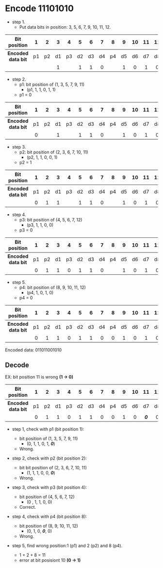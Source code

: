 #  Encode 11101010

- step 1. 
  - Put data bits in position: 3, 5, 6, 7, 9, 10, 11, 12.

|Bit position|1|2|3|4|5|6|7|8|9|10|11|12|
|:----:|:----:|:----:|:----:|:----:|:----:|:----:|:----:|:----:|:----:|:----:|:----:|:----:|
|__Encoded data bit__|p1|p2|d1|p3|d2|d3|d4|p4|d5|d6|d7|d8|
||||1||1|1|0||1|0|1|0|

- step 2.
  - p1: bit position of (1, 3, 5, 7, 9, 11)
    - (p1, 1, 1, 0, 1, 1)
  - p1 = 0
  
|Bit position|1|2|3|4|5|6|7|8|9|10|11|12|
|:----:|:----:|:----:|:----:|:----:|:----:|:----:|:----:|:----:|:----:|:----:|:----:|:----:|
|__Encoded data bit__|p1|p2|d1|p3|d2|d3|d4|p4|d5|d6|d7|d8|
||0||1||1|1|0||1|0|1|0|

- step 3. 
  - p2: bit position of (2, 3, 6, 7, 10, 11)
    - (p2, 1, 1, 0, 0, 1)
  - p2 = 1
  
|Bit position|1|2|3|4|5|6|7|8|9|10|11|12|
|:----:|:----:|:----:|:----:|:----:|:----:|:----:|:----:|:----:|:----:|:----:|:----:|:----:|
|__Encoded data bit__|p1|p2|d1|p3|d2|d3|d4|p4|d5|d6|d7|d8|
||0|1|1||1|1|0||1|0|1|0|

- step 4. 
  - p3: bit position of (4, 5, 6, 7, 12)
    - (p3, 1, 1, 0, 0)
  - p3 = 0
  
|Bit position|1|2|3|4|5|6|7|8|9|10|11|12|
|:----:|:----:|:----:|:----:|:----:|:----:|:----:|:----:|:----:|:----:|:----:|:----:|:----:|
|__Encoded data bit__|p1|p2|d1|p3|d2|d3|d4|p4|d5|d6|d7|d8|
||0|1|1|0|1|1|0||1|0|1|0|

- step 5. 
  - p4: bit position of (8, 9, 10, 11, 12)
    - (p4, 1, 0, 1, 0)
  - p4 = 0
  
  
  
|Bit position|1|2|3|4|5|6|7|8|9|10|11|12|
|:----:|:----:|:----:|:----:|:----:|:----:|:----:|:----:|:----:|:----:|:----:|:----:|:----:|
|__Encoded data bit__|p1|p2|d1|p3|d2|d3|d4|p4|d5|d6|d7|d8|
||0|1|1|0|1|1|0|0|1|0|1|0|

Encoded data: 011011001010 



## Decode

EX: bit position 11 is wrong __(1 -> 0)__

|Bit position|1|2|3|4|5|6|7|8|9|10|11|12|
|:----:|:----:|:----:|:----:|:----:|:----:|:----:|:----:|:----:|:----:|:----:|:----:|:----:|
|__Encoded data bit__|p1|p2|d1|p3|d2|d3|d4|p4|d5|d6|d7|d8|
||0|1|1|0|1|1|0|0|1|0|___0___|0|

- step 1, check with p1 (bit position 1):
  - bit position of (1, 3, 5, 7, 9, 11)
    - (0, 1, 1, 0, 1, ___0___)
  - Wrong.

- step 2, check with p2 (bit position 2):
  - bit bit position of (2, 3, 6, 7, 10, 11)
    - (1, 1, 1, 0, 0, ___0___)
  - Wrong.

- step 3, check with p3 (bit position 4):
  - bit position of (4, 5, 6, 7, 12)
    - (0 , 1, 1, 0, 0)
  - Correct.
 
- step 4, check with p4 (bit position 8):
  - bit position of (8, 9, 10, 11, 12)
    - (0, 1, 0, ___0___, 0)
  - Wrong.

- step 5, find wrong position:1 (p1) and 2 (p2) and 8 (p4).
  - 1 + 2 + 8 = 11
  - error at bit posisiont 10 __(0 -> 1)__







